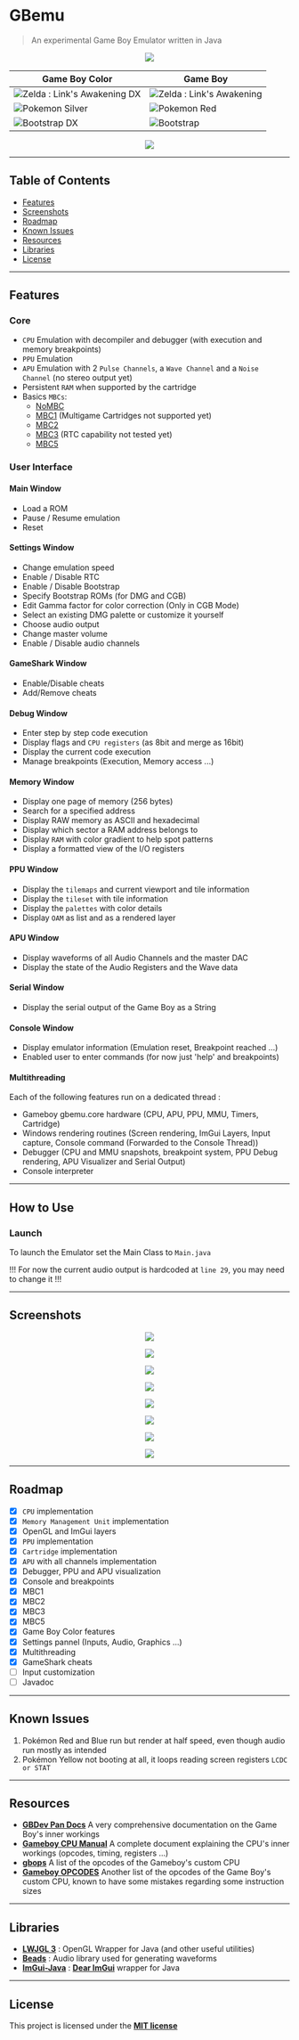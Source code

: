 # GBemu

> An experimental Game Boy Emulator written in Java

<p align="center">
  <img src="img/bootstrap2_DX.gif" />
</p>

| Game Boy Color | Game Boy |
|---|---|
|![Zelda : Link's Awakening DX](img/zelda_DX.gif)|![Zelda : Link's Awakening](img/zelda.gif)|
|![Pokemon Silver](img/pokemon_DX.gif)|![Pokemon Red](img/pokemon.gif)|
|![Bootstrap DX](img/bootstrap_DX.gif)|![Bootstrap](img/bootstrap.gif)|
<p align="center">
  <img src="img/cpu_instr.png" />
</p>


---

## Table of Contents

- [Features](#features)
- [Screenshots](#screenshots)
- [Roadmap](#roadmap)
- [Known Issues](#known-issues)
- [Resources](#resources)
- [Libraries](#libraries)
- [License](#license)

---

## Features
### Core
* ```CPU``` Emulation with decompiler and debugger (with execution and memory breakpoints)
* ```PPU``` Emulation
* ```APU``` Emulation with 2 ```Pulse Channels```, a ```Wave Channel``` and a ```Noise Channel``` (no stereo output yet)
* Persistent ```RAM``` when supported by the cartridge
* Basics ```MBCs```:
    - [NoMBC](https://gbdev.io/pandocs/nombc.html)
    - [MBC1](https://gbdev.io/pandocs/MBC1.html) (Multigame Cartridges not supported yet)
    - [MBC2](https://gbdev.io/pandocs/MBC2.html)
    - [MBC3](https://gbdev.io/pandocs/MBC3.html) (RTC capability not tested yet)
    - [MBC5](https://gbdev.io/pandocs/MBC4.html)
    
### User Interface

#### Main Window
- Load a ROM
- Pause / Resume emulation
- Reset

#### Settings Window
- Change emulation speed
- Enable / Disable RTC
- Enable / Disable Bootstrap
- Specify Bootstrap ROMs (for DMG and CGB)
- Edit Gamma factor for color correction (Only in CGB Mode)
- Select an existing DMG palette or customize it yourself
- Choose audio output
- Change master volume
- Enable / Disable audio channels

#### GameShark Window
- Enable/Disable cheats
- Add/Remove cheats

#### Debug Window
- Enter step by step code execution
- Display flags and ```CPU registers``` (as 8bit and merge as 16bit)
- Display the current code execution
- Manage breakpoints (Execution, Memory access ...)

#### Memory Window
- Display one page of memory (256 bytes)
- Search for a specified address
- Display RAW memory as ASCII and hexadecimal
- Display which sector a RAM address belongs to
- Display ```RAM``` with color gradient to help spot patterns
- Display a formatted view of the I/O registers

#### PPU Window
- Display the ```tilemaps``` and current viewport and tile information
- Display the ```tileset``` with tile information
- Display the ```palettes``` with color details
- Display ```OAM``` as list and as a rendered layer

#### APU Window
- Display waveforms of all Audio Channels and the master DAC
- Display the state of the Audio Registers and the Wave data

#### Serial Window
- Display the serial output of the Game Boy as a String

#### Console Window
- Display emulator information (Emulation reset, Breakpoint reached ...)
- Enabled user to enter commands (for now just 'help' and breakpoints)
  
#### Multithreading
Each of the following features run on a dedicated thread :
- Gameboy gbemu.core hardware (CPU, APU, PPU, MMU, Timers, Cartridge)
- Windows rendering routines (Screen rendering, ImGui Layers, Input capture, Console command (Forwarded to the Console Thread))
- Debugger (CPU and MMU snapshots, breakpoint system, PPU Debug rendering, APU Visualizer and Serial Output)
- Console interpreter
---

## How to Use
### Launch
To launch the Emulator set the Main Class to ```Main.java```

!!! For now the current audio output is hardcoded at ```line 29```, you may need to change it !!!

---

## Screenshots
<p align="center">
  <img src="img/settings.gif" />
</p>
<p align="center">
  <img src="img/cheats.png" />
</p>
<p align="center">
  <img src="img/cpu.gif" />
</p>
<p align="center">
  <img src="img/memory.gif" />
</p>
<p align="center">
  <img src="img/ppu.gif" />
</p>
<p align="center">
  <img src="img/apu.gif" />
</p>
<p align="center">
  <img src="img/console.png" />
</p>
<p align="center">
  <img src="img/serial.png" />
</p>

---

## Roadmap
* [x] ```CPU``` implementation
* [x] ```Memory Management Unit``` implementation
* [x] OpenGL and ImGui layers
* [x] ```PPU``` implementation
* [x] ```Cartridge``` implementation
* [x] ```APU``` with all channels implementation
* [x] Debugger, PPU and APU visualization
* [x] Console and breakpoints
* [x] MBC1
* [x] MBC2
* [x] MBC3
* [x] MBC5
* [x] Game Boy Color features
* [x] Settings pannel (Inputs, Audio, Graphics ...)
* [x] Multithreading
* [x] GameShark cheats
* [ ] Input customization
* [ ] Javadoc

---

## Known Issues

1) Pokémon Red and Blue run but render at half speed, even though audio run mostly as intended
2) Pokémon Yellow not booting at all, it loops reading screen registers ```LCDC or STAT```
--- 

## Resources
- **[GBDev Pan Docs](https://gbdev.io/pandocs/)** A very comprehensive documentation on the Game Boy's inner workings
- **[Gameboy CPU Manual](http://marc.rawer.de/Gameboy/Docs/GBCPUman.pdf)** A complete document explaining the CPU's inner workings (opcodes, timing, registers ...)
- **[gbops](https://izik1.github.io/gbops/)** A list of the opcodes of the Gameboy's custom CPU
- **[Gameboy OPCODES](https://www.pastraiser.com/cpu/gameboy/gameboy_opcodes.html)** Another list of the opcodes of the Game Boy's custom CPU, known to have some mistakes regarding some instruction sizes
---

## Libraries
- **[LWJGL 3](https://www.lwjgl.org/)** : OpenGL Wrapper for Java (and other useful utilities)
- **[Beads](http://www.beadsproject.net/)** : Audio library used for generating waveforms
- **[ImGui-Java](https://github.com/SpaiR/imgui-java)** : **[Dear ImGui](https://github.com/ocornut/imgui)** wrapper for Java
---

## License

This project is licensed under the **[MIT license](http://opensource.org/licenses/mit-license.php)**
